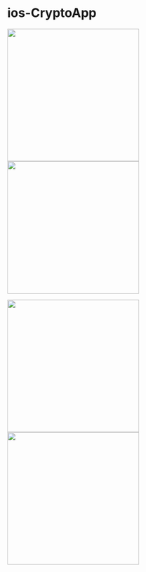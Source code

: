 # ios-CryptoApp

<p>
  <img width="300px" src="https://raw.githubusercontent.com/LeonardoCaracho/ios-CryptoApp/main/screenshots/screenshot-1.png?token=GHSAT0AAAAAACEMZ5KTGFBJI56RA5XC5OTSZHD6M7A">
  <img width="300px" src="https://raw.githubusercontent.com/LeonardoCaracho/ios-CryptoApp/main/screenshots/screenshot-2.png?token=GHSAT0AAAAAACEMZ5KS6ADXQKCZRD4WVPSQZHD6N6A">
</p>

<p>
  <img width="300px" src="https://raw.githubusercontent.com/LeonardoCaracho/ios-CryptoApp/main/screenshots/screenshot-3.png?token=GHSAT0AAAAAACEMZ5KS3ND2FWGBAXIJRZ3UZHD6OPA">
  <img width="300px" src="https://raw.githubusercontent.com/LeonardoCaracho/ios-CryptoApp/main/screenshots/screenshot-4.png?token=GHSAT0AAAAAACEMZ5KSGOJPYIOJ3S6TQ3O4ZHD6ORA">
</p>